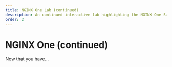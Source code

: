 ```yaml
---
title: NGINX One Lab (continued)
description: An continued interactive lab highlighting the NGINX One SaaS Console
order: 2
---
```


# NGINX One (continued)


Now that you have...




